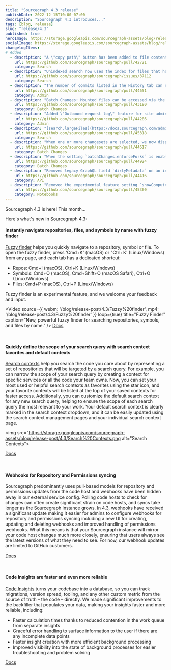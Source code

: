 ```yaml
---
title: "Sourcegraph 4.3 release"
publishDate: 2022-12-15T10:00-07:00
description: "Sourcegraph 4.3 introduces..."
tags: [blog, release]
slug: "release/4.3"
published: true
heroImage: https://storage.googleapis.com/sourcegraph-assets/blog/release-post/4.2/sourcegraph-4-3-hero.png
socialImage: https://storage.googleapis.com/sourcegraph-assets/blog/release-post/4.2/sourcegraph-4-3-hero.png
changelogItems:
# Added
  - description: "A \"copy path\" button has been added to file content, path, and symbol search results on hover or focus, next to the file path. The button copies the relative path of the file in the repo, in the same way as the \"copy path\" button in the file and repo pages."
    url: https://github.com/sourcegraph/sourcegraph/pull/42721
    category: Search
  - description: "Unindexed search now uses the index for files that have not changed between the unindexed commit and the indexed commit. The result is faster unindexed search in general. If you are noticing issues you can disable by setting the feature flag `search-hybrid` to false."
    url: https://github.com/sourcegraph/sourcegraph/issues/37112
    category: Search
  - description: "The number of commits listed in the History tab can now be customized for all users by site admins under Configuration -\u003e Global Settings from the site admin page by using the config `history.defaultPageSize`. Individual users may also set `history.defaultPagesize` from their user settings page to override the value set under the Global Settings."
    url: https://github.com/sourcegraph/sourcegraph/pull/44651
    category: Admin
  - description: "Batch Changes: Mounted files can be accessed via the UI on the executions page."
    url: https://github.com/sourcegraph/sourcegraph/pull/43180
    category: Batch Changes
  - description: "Added \"Outbound request log\" feature for site admins"
    url: https://github.com/sourcegraph/sourcegraph/pull/44286
    category: Admin
  - description: "[search.largeFiles](https://docs.sourcegraph.com/admin/config/site_config#search-largeFiles) accepts an optional prefix `!` to negate a pattern. The order of the patterns within search.largeFiles is honored such that the last pattern matching overrides preceding patterns. For patterns that begin with a literal `!` prefix with a backslash, for example, `\\!fileNameStartsWithExcl!.txt`. Previously indexed files that become excluded due to this change will remain in the index until the next reindex"
    url: https://github.com/sourcegraph/sourcegraph/pull/45318
    category: Search
  - description: "When one or more changesets are selected, we now display all bulk operations but disable the ones that aren't applicable to the changesets."
    url: https://github.com/sourcegraph/sourcegraph/pull/44617
    category: Batch Changes
  - description: "When the setting `batchChanges.enforceForks` is enabled, Batch Changes will now prefix the name of the fork repo it creates with the original repo's namespace name in order to prevent repo name collisions. [#43681](https://github.com/sourcegraph/sourcegraph/pull/43681), [#44458](https://github.com/sourcegraph/sourcegraph/pull/44458), [#44548](https://github.com/sourcegraph/sourcegraph/pull/44548),"
    url: https://github.com/sourcegraph/sourcegraph/pull/44924
    category: Batch Changes
  - description: "Removed legacy GraphQL field `dirtyMetadata` on an insight series. `insightViewDebug` can be used as an alternative."
    url: https://github.com/sourcegraph/sourcegraph/pull/44416
    category: API
  - description: "Removed the experimental feature setting `showComputeComponent`. Any notebooks that used the compute component will no longer render the block. The block will be deleted from the database the next time a notebook that uses it is saved."
    url: https://github.com/sourcegraph/sourcegraph/pull/45360
    category: Notebooks
---
```


Sourcegraph 4.3 is here! This month...

Here's what's new in Sourcegraph 4.3:

<Badge link="/code-search" text="Code Search" color="cerise" size="small" />

#### Instantly navigate repositories, files, and symbols by name with fuzzy finder 

[Fuzzy finder](https://docs.sourcegraph.com/code_search/explanations/features) helps you quickly navigate to a repository, symbol or file. To open the fuzzy finder, press 'Cmd+K' (macOS) or "Ctrl+K' (Linux/Windows) from any page, and each tab has a dedicated shortcut:

- Repos: Cmd+I (macOS), Ctrl+K (Linux/Windows)
- Symbols: Cmd+O (macOS), Cmd+Shift+O (macOS Safari), Ctrl+O (Linux/Windows)
- Files: Cmd+P (macOS), Ctrl+P (Linux/Windows)

Fuzzy finder is an experimental feature, and we welcome your feedback and input.

<Video 
  source={{
    webm: '/blog/release-post/4.3/Fuzzy%20finder',
    mp4: '/blog/release-post/4.3/Fuzzy%20finder'
  }}
  loop={true}
  title="Fuzzy Finder"
  caption="New, powerful fuzzy finder for searching repositories, symbols, and files by name."
/>
<a href="https://docs.sourcegraph.com/code_search/explanations/features" className="tw-not-italic tw-flex tw-items-center tw-mb-sm">Docs<OpenInNewIcon className="tw-ml-xxs" size={18} /></a>

<br />
<Badge link="/code-search" text="Code Search" color="cerise" size="small" />

#### Quickly define the scope of your search query with search context favorites and default contexts

[Search contexts](https://docs.sourcegraph.com/code_search/how-to/search_contexts) help you search the code you care about by representing a set of repositories that will be targeted by a search query. For example, you can narrow the scope of your search query by creating a context for specific services or  all the code your team owns. Now, you can set your most used or helpful search contexts as favorites using the star icon, and your favorite contexts will be listed at the top of your saved contexts for faster access. Additionally, you can customize the default search context for any new search query, helping to ensure the scope of each search query the most relevant to your work. Your default search context is clearly marked in the search context dropdown, and it can be easily updated using the search context management pages and your individual search context page. 

<img src="https://storage.googleapis.com/sourcegraph-assets/blog/release-post/4.3/Search%20Contexts.png alt="Search Contexts">

<a href="https://docs.sourcegraph.com/code_search/how-to/search_contexts)" className="tw-not-italic tw-flex tw-items-center tw-mb-sm">Docs<OpenInNewIcon className="tw-ml-xxs" size={18} /></a>

<br />
<Badge link="https://docs.sourcegraph.com/admin/config/webhooks" text="Admin" color="violet" size="small" />

#### Webhooks for Repository and Permissions syncing 

Sourcegraph predominantly uses pull-based models for repository and permissions updates from the code host and webhooks have been hidden away in our external service config. Polling code hosts to check for changes can often create significant strain on code hosts, and syncs take longer as the Sourcegraph instance grows. In 4.3, webhooks have received a significant update making it easier for admins to configure webhooks for repository and permissions syncing including a new UI for creating, updating and deleting webhooks and improved handling of permissions webhooks. What this means is that your Sourcegraph instance will mirror your code host changes much more closely, ensuring that users always see the latest versions of what they need to see. For now, our webhook updates are limited to GitHub customers.

<a href="https://docs.sourcegraph.com/admin/config/webhooks" className="tw-not-italic tw-flex tw-items-center tw-mb-sm">Docs<OpenInNewIcon className="tw-ml-xxs" size={18} /></a>

<br />
<Badge text="Code Insights" link="/code-insights" color="green" size="small" />

#### Code Insights are faster and even more reliable

[Code Insights](https://docs.sourcegraph.com/code_insights) turns your codebase into a database, so you can track migrations, version spread, tooling, and any other custom metric from the source of truth – the code – directly. We made significant improvements to the backfiller that populates your data, making your insights faster and more reliable, including: 

- Faster calculation times thanks to reduced contention in the work queue from separate insights
- Graceful error handling to surface information to the user if there are any incomplete data points
- Faster insight creation with more efficient background processing
- Improved visibility into the state of background processes for easier troubleshooting and problem solving

<a href="https://docs.sourcegraph.com/code_insights" className="tw-not-italic tw-flex tw-items-center tw-mb-sm">Docs<OpenInNewIcon className="tw-ml-xxs" size={18} /></a>
